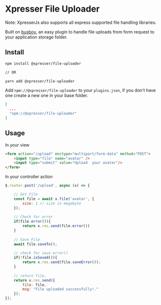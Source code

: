 # Xpresser File Uploader
Note: XpresserJs also supports all express supported file handling libraries.

Built on [busboy](https://npmjs.com/package/busboy), an easy plugin to handle file uploads from form request to your application storage folder.


## Install
```sh
npm install @xpresser/file-uploader

// OR

yarn add @xpresser/file-uploader
```

Add `npm://@xpresser/file-uploader` to your `plugins.json`,  if you don't have one create a new one in your base folder.
```json
[
  ...
  "npm://@xpresser/file-uploader"
]
```

## Usage
In your view
```html
<form action="/upload" enctype="multipart/form-data" method="POST">
    <input type="file" name="avatar" />
    <input type="submit" value="Upload  your avatar"/>
</form>
```
In your controller action

```javascript
$.router.post('/upload', async (x) => {

    // Get File
    const file = await x.file('avatar', {
        size: 1 // size in megabyte
    });
    
    // Check for error
    if(file.error()){
        return x.res.send(file.error())
    }
    
    // Save File
    await file.saveTo();
    
    // check for save error()
    if(!file.isSaved()){
        return x.res.send(file.saveError());
    }
    
    // return file.
    return x.res.send({
        file: file,
        msg: "File uploaded successfully!."   
    });
});
```

